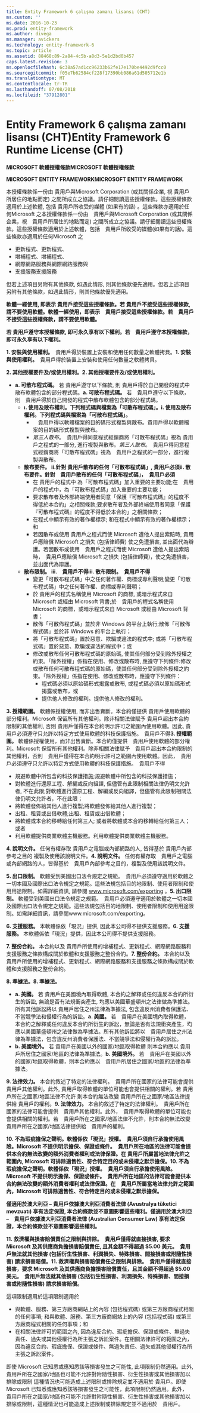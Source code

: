 ```yaml
---
title: Entity Framework 6 çalışma zamanı lisansı (CHT)
ms.custom: ''
ms.date: 2016-10-23
ms.prod: entity-framework
ms.author: divega
ms.manager: avickers
ms.technology: entity-framework-6
ms.topic: article
ms.assetid: 88468c89-2a84-4c5b-a8d3-5e1d2bd0b457
caps.latest.revision: 3
ms.openlocfilehash: 6c38a57ad1cc96233b62fe17e170be4492d9fcc0
ms.sourcegitcommit: f05e7b62584cf228f17390bb086a61d505712e1b
ms.translationtype: MT
ms.contentlocale: tr-TR
ms.lasthandoff: 07/08/2018
ms.locfileid: "37912801"
---
```

# <a name="entity-framework-6-runtime-license-cht"></a><span data-ttu-id="a04a2-102">Entity Framework 6 çalışma zamanı lisansı (CHT)</span><span class="sxs-lookup"><span data-stu-id="a04a2-102">Entity Framework 6 Runtime License (CHT)</span></span>
<span data-ttu-id="a04a2-103">**MICROSOFT 軟體授權條款**</span><span class="sxs-lookup"><span data-stu-id="a04a2-103">**MICROSOFT 軟體授權條款**</span></span>

<span data-ttu-id="a04a2-104">**MICROSOFT ENTITY FRAMEWORK**</span><span class="sxs-lookup"><span data-stu-id="a04a2-104">**MICROSOFT ENTITY FRAMEWORK**</span></span>

<span data-ttu-id="a04a2-105">本授權條款係一份由 貴用戶與Microsoft Corporation (或其關係企業, 視 貴用戶所居住的地點而定) 之間所成立之協議。請仔細閱讀這些授權條款。這些授權條款適用於上述軟體, 包括 貴用戶所收受的媒體 (如果有的話) 。這些條款亦適用於任何Microsoft 之</span><span class="sxs-lookup"><span data-stu-id="a04a2-105">本授權條款係一份由　貴用戶與Microsoft Corporation (或其關係企業，視　貴用戶所居住的地點而定) 之間所成立之協議。請仔細閱讀這些授權條款。這些授權條款適用於上述軟體，包括　貴用戶所收受的媒體(如果有的話)。這些條款亦適用於任何Microsoft 之</span></span>

-   <span data-ttu-id="a04a2-106">更新程式、</span><span class="sxs-lookup"><span data-stu-id="a04a2-106">更新程式、</span></span>
-   <span data-ttu-id="a04a2-107">增補程式、</span><span class="sxs-lookup"><span data-stu-id="a04a2-107">增補程式、</span></span>
-   <span data-ttu-id="a04a2-108">網際網路服務與</span><span class="sxs-lookup"><span data-stu-id="a04a2-108">網際網路服務與</span></span>
-   <span data-ttu-id="a04a2-109">支援服務</span><span class="sxs-lookup"><span data-stu-id="a04a2-109">支援服務</span></span>

<span data-ttu-id="a04a2-110">但若上述項目另附有其他條款, 如遇此情形, 則其他條款優先適用。</span><span class="sxs-lookup"><span data-stu-id="a04a2-110">但若上述項目另附有其他條款，如遇此情形，則其他條款優先適用。</span></span>

<span data-ttu-id="a04a2-111">**軟體一經使用, 即表示 貴用戶接受這些授權條款。若 貴用戶不接受這些授權條款, 請不要使用軟體。**</span><span class="sxs-lookup"><span data-stu-id="a04a2-111">**軟體一經使用，即表示　貴用戶接受這些授權條款。若　貴用戶不接受這些授權條款，請不要使用軟體。**</span></span>

<span data-ttu-id="a04a2-112">**若 貴用戶遵守本授權條款, 即可永久享有以下權利。**</span><span class="sxs-lookup"><span data-stu-id="a04a2-112">**若　貴用戶遵守本授權條款，即可永久享有以下權利。**</span></span>

<span data-ttu-id="a04a2-113">**1. 安裝與使用權利。**　貴用戶得於裝置上安裝和使用任何數量之軟體拷貝。</span><span class="sxs-lookup"><span data-stu-id="a04a2-113">**1.    安裝與使用權利。**　貴用戶得於裝置上安裝和使用任何數量之軟體拷貝。</span></span>

<span data-ttu-id="a04a2-114">**2. 其他授權要件及/或使用權利。**</span><span class="sxs-lookup"><span data-stu-id="a04a2-114">**2.    其他授權要件及/或使用權利。**</span></span>

-   <span data-ttu-id="a04a2-115">**a. 可散布程式碼。** 若 貴用戶遵守以下條款, 則 貴用戶得於自己開發的程式中散布軟體包含的部分程式碼。</span><span class="sxs-lookup"><span data-stu-id="a04a2-115">**a.    可散布程式碼。** 若　貴用戶遵守以下條款，則　貴用戶得於自己開發的程式中散布軟體包含的部分程式碼。</span></span>
    -   <span data-ttu-id="a04a2-116">**ı. 使用及散布權利。下列程式碼與檔案為「可散布程式碼」。**</span><span class="sxs-lookup"><span data-stu-id="a04a2-116">**i.      使用及散布權利。下列程式碼與檔案為「可散布程式碼」。**</span></span>
        -   　<span data-ttu-id="a04a2-117">貴用戶得以軟體檔案的目的碼形式複製與散布。</span><span class="sxs-lookup"><span data-stu-id="a04a2-117">貴用戶得以軟體檔案的目的碼形式複製與散布。</span></span>
        -   <span data-ttu-id="a04a2-118">*第三人散布*。　貴用戶得同意程式經銷商將「可散布程式碼」視為 貴用戶之程式的一部分, 進行複製與散布。</span><span class="sxs-lookup"><span data-stu-id="a04a2-118">*第三人散布*。　貴用戶得同意程式經銷商將「可散布程式碼」視為　貴用戶之程式的一部分，進行複製與散布。</span></span>
    -   <span data-ttu-id="a04a2-119">**散布要件。 ii.針對 貴用戶散布的任何「可散布程式碼」, 貴用戶必須**</span><span class="sxs-lookup"><span data-stu-id="a04a2-119">**ii.    散布要件。針對　貴用戶散布的任何「可散布程式碼」，　貴用戶必須**</span></span>
        -   <span data-ttu-id="a04a2-120">在 貴用戶的程式中 為「可散布程式碼」加入重要的主要功能;</span><span class="sxs-lookup"><span data-stu-id="a04a2-120">在　貴用戶的程式中，為「可散布程式碼」加入重要的主要功能；</span></span>
        -   <span data-ttu-id="a04a2-121">要求散布者及外部終端使用者同意「保護『可散布程式碼』的程度不得低於本合約」之相關條款;</span><span class="sxs-lookup"><span data-stu-id="a04a2-121">要求散布者及外部終端使用者同意「保護『可散布程式碼』的程度不得低於本合約」之相關條款；</span></span>
        -   <span data-ttu-id="a04a2-122">在程式中顯示有效的著作權標示; 和</span><span class="sxs-lookup"><span data-stu-id="a04a2-122">在程式中顯示有效的著作權標示；和</span></span>
        -   <span data-ttu-id="a04a2-123">若因散布或使用 貴用戶之程式而使 Microsoft 遭他人提出索賠時, 貴用戶應賠償 Microsoft 之損失 (包括律師費) 使之免遭損害, 並出面代為辯護。</span><span class="sxs-lookup"><span data-stu-id="a04a2-123">若因散布或使用　貴用戶之程式而使 Microsoft 遭他人提出索賠時，　貴用戶應賠償 Microsoft 之損失 (包括律師費)，使之免遭損害，並出面代為辯護。</span></span>
    -   <span data-ttu-id="a04a2-124">**散布限制。 iii.　貴用戶不得**</span><span class="sxs-lookup"><span data-stu-id="a04a2-124">**iii.   散布限制。　貴用戶不得**</span></span>
        -   <span data-ttu-id="a04a2-125">變更「可散布程式碼」中之任何著作權、商標或專利聲明;</span><span class="sxs-lookup"><span data-stu-id="a04a2-125">變更「可散布程式碼」中之任何著作權、商標或專利聲明；</span></span>
        -   <span data-ttu-id="a04a2-126">於 貴用戶的程式名稱使用 Microsoft 的商標, 或暗示程式來自 Microsoft 或經由 Microsoft 背書;</span><span class="sxs-lookup"><span data-stu-id="a04a2-126">於　貴用戶的程式名稱使用 Microsoft 的商標，或暗示程式來自 Microsoft 或經由 Microsoft 背書；</span></span>
        -   <span data-ttu-id="a04a2-127">散佈「可散佈程式碼」並於非 Windows 的平台上執行;</span><span class="sxs-lookup"><span data-stu-id="a04a2-127">散佈「可散佈程式碼」並於非 Windows 的平台上執行；</span></span>
        -   <span data-ttu-id="a04a2-128">將「可散布程式碼」置於惡意、欺騙或違法的程式中; 或</span><span class="sxs-lookup"><span data-stu-id="a04a2-128">將「可散布程式碼」置於惡意、欺騙或違法的程式中；或</span></span>
        -   <span data-ttu-id="a04a2-129">修改或散布任何可散布程式碼的原始碼, 使其任何部分受到除外授權之約束。「除外授權」係指在使用、修改或散布時, 應遵守下列條件:</span><span class="sxs-lookup"><span data-stu-id="a04a2-129">修改或散布任何可散布程式碼的原始碼，使其任何部分受到除外授權之約束。「除外授權」係指在使用、修改或散布時，應遵守下列條件：</span></span>
            -   <span data-ttu-id="a04a2-130">程式碼必須以原始碼形式揭露或散布, 或</span><span class="sxs-lookup"><span data-stu-id="a04a2-130">程式碼必須以原始碼形式揭露或散布，或</span></span>
            -   <span data-ttu-id="a04a2-131">提供他人修改的權利。</span><span class="sxs-lookup"><span data-stu-id="a04a2-131">提供他人修改的權利。</span></span>

<span data-ttu-id="a04a2-132">**3. 授權範圍。** 軟體係授權使用, 而非出售賣斷。本合約僅提供 貴用戶使用軟體的部分權利。Microsoft 保留所有其他權利。除非相關法律賦予 貴用戶超出本合約限制的其他權利, 否則 貴用戶僅得在本合約明示許可之範圍內使用軟體。因此, 貴用戶必須遵守只允許以特定方式使用軟體的科技保護措施。　貴用戶不得</span><span class="sxs-lookup"><span data-stu-id="a04a2-132">**3.    授權範圍。** 軟體係授權使用，而非出售賣斷。本合約僅提供　貴用戶使用軟體的部分權利。Microsoft 保留所有其他權利。除非相關法律賦予　貴用戶超出本合約限制的其他權利，否則　貴用戶僅得在本合約明示許可之範圍內使用軟體。因此，　貴用戶必須遵守只允許以特定方式使用軟體的科技保護措施。　貴用戶不得</span></span>

-   <span data-ttu-id="a04a2-133">規避軟體中所包含的科技保護措施;</span><span class="sxs-lookup"><span data-stu-id="a04a2-133">規避軟體中所包含的科技保護措施；</span></span>
-   <span data-ttu-id="a04a2-134">對軟體進行還原工程、解編或反向組譯, 但儘管有此限制相關法律仍明文允許者, 不在此限;</span><span class="sxs-lookup"><span data-stu-id="a04a2-134">對軟體進行還原工程、解編或反向組譯，但儘管有此限制相關法律仍明文允許者，不在此限；</span></span>
-   <span data-ttu-id="a04a2-135">將軟體發佈給其他人進行複製;</span><span class="sxs-lookup"><span data-stu-id="a04a2-135">將軟體發佈給其他人進行複製；</span></span>
-   <span data-ttu-id="a04a2-136">出租、租賃或出借軟體;</span><span class="sxs-lookup"><span data-stu-id="a04a2-136">出租、租賃或出借軟體；</span></span>
-   <span data-ttu-id="a04a2-137">將軟體或本合約移轉給任何第三人; 或者</span><span class="sxs-lookup"><span data-stu-id="a04a2-137">將軟體或本合約移轉給任何第三人；或者</span></span>
-   <span data-ttu-id="a04a2-138">利用軟體提供商業軟體主機服務。</span><span class="sxs-lookup"><span data-stu-id="a04a2-138">利用軟體提供商業軟體主機服務。</span></span>

<span data-ttu-id="a04a2-139">**4. 說明文件。** 任何有權存取 貴用戶之電腦或內部網路的人, 皆得基於 貴用戶內部參考之目的 複製及使用該說明文件。</span><span class="sxs-lookup"><span data-stu-id="a04a2-139">**4.    說明文件。** 任何有權存取　貴用戶之電腦或內部網路的人，皆得基於　貴用戶內部參考之目的，複製及使用該說明文件。</span></span>

<span data-ttu-id="a04a2-140">**5. 出口限制。** 軟體受到美國出口法令規定之規範。　貴用戶必須遵守適用於軟體之一切本國及國際出口法令規定之規範。這些法規包括目的地限制、使用者限制和使用用途限制。如需詳細資訊, 請參閱 www.microsoft.com/exporting 。</span><span class="sxs-lookup"><span data-stu-id="a04a2-140">**5.    出口限制。** 軟體受到美國出口法令規定之規範。　貴用戶必須遵守適用於軟體之一切本國及國際出口法令規定之規範。這些法規包括目的地限制、使用者限制和使用用途限制。如需詳細資訊，請參閱www.microsoft.com/exporting。</span></span>

<span data-ttu-id="a04a2-141">**6. 支援服務。** 本軟體係依「現況」提供, 因此本公司得不提供支援服務。</span><span class="sxs-lookup"><span data-stu-id="a04a2-141">**6.    支援服務。** 本軟體係依「現況」提供，因此本公司得不提供支援服務。</span></span>

<span data-ttu-id="a04a2-142">**7. 整份合約。** 本合約以及 貴用戶所使用的增補程式、更新程式、網際網路服務和支援服務之條款構成關於軟體和支援服務之整份合約。</span><span class="sxs-lookup"><span data-stu-id="a04a2-142">**7.    整份合約。** 本合約以及　貴用戶所使用的增補程式、更新程式、網際網路服務和支援服務之條款構成關於軟體和支援服務之整份合約。</span></span>

<span data-ttu-id="a04a2-143">**8. 準據法。**</span><span class="sxs-lookup"><span data-stu-id="a04a2-143">**8.    準據法。**</span></span>

-   <span data-ttu-id="a04a2-144">**a. 美國。** 若 貴用戶在美國境內取得軟體, 本合約之解釋或任何違反本合約所衍生的訴訟, 無論是否有法規衝突產生, 均應以美國華盛頓州之法律做為準據法。所有其他訴訟將以 貴用戶居住之州法律為準據法, 包含違反州消費者保護法、不當競爭法和侵權行為的訴訟。</span><span class="sxs-lookup"><span data-stu-id="a04a2-144">**a.    美國。** 若　貴用戶在美國境內取得軟體，本合約之解釋或任何違反本合約所衍生的訴訟，無論是否有法規衝突產生，均應以美國華盛頓州之法律做為準據法。所有其他訴訟將以　貴用戶居住之州法律為準據法，包含違反州消費者保護法、不當競爭法和侵權行為的訴訟。</span></span>
-   <span data-ttu-id="a04a2-145">**b. 美國境外。** 若 貴用戶在美國以外的國家/地區取得軟體 則本合約應以 貴用戶所居住之國家/地區的法律為準據法。</span><span class="sxs-lookup"><span data-stu-id="a04a2-145">**b.    美國境外。** 若　貴用戶在美國以外的國家/地區取得軟體，則本合約應以　貴用戶所居住之國家/地區的法律為準據法。</span></span>

<span data-ttu-id="a04a2-146">**9. 法律效力。** 本合約敘述了特定的法律權利。　貴用戶所在國家的法律可能會提供 貴用戶其他權利。此外, 貴用戶取得軟體的單位可能也會提供相關的權利。若 貴用戶所在之國家/地區法律不允許 則本合約無法改變 貴用戶所在之國家/地區法律提供給 貴用戶的權利。</span><span class="sxs-lookup"><span data-stu-id="a04a2-146">**9.    法律效力。** 本合約敘述了特定的法律權利。　貴用戶所在國家的法律可能會提供　貴用戶其他權利。此外，　貴用戶取得軟體的單位可能也會提供相關的權利。若　貴用戶所在之國家/地區法律不允許，則本合約無法改變　貴用戶所在之國家/地區法律提供給　貴用戶的權利。</span></span>

<span data-ttu-id="a04a2-147">**10. 不為瑕疵擔保之聲明。軟體係依「現況」授權。　貴用戶須自行承擔使用風險。Microsoft 不提供明示擔保、保證或條件。　貴用戶所在地區的法律可能會提供本合約無法改變的額外消費者權利或法律保證。在 貴用戶所屬當地法律允許之範圍內, Microsoft 可排除適售性、符合特定目的或未侵權之默示擔保。**</span><span class="sxs-lookup"><span data-stu-id="a04a2-147">**10.   不為瑕疵擔保之聲明。軟體係依「現況」授權。　貴用戶須自行承擔使用風險。Microsoft 不提供明示擔保、保證或條件。　貴用戶所在地區的法律可能會提供本合約無法改變的額外消費者權利或法律保證。在　貴用戶所屬當地法律允許之範圍內，Microsoft 可排除適售性、符合特定目的或未侵權之默示擔保。**</span></span>

<span data-ttu-id="a04a2-148">**僅適用於澳大利亞 – 貴用戶依據澳大利亞消費者法律 (Avustralya tüketici mevzuatı) 享有法定保證, 本合約條款並不意圖影響這些權利。**</span><span class="sxs-lookup"><span data-stu-id="a04a2-148">**僅適用於澳大利亞 –　貴用戶依據澳大利亞消費者法律 (Australian Consumer Law) 享有法定保證，本合約條款並不意圖影響這些權利。**</span></span>

<span data-ttu-id="a04a2-149">**11. 救濟權與損害賠償責任之限制與排除。　貴用戶僅得就直接損害, 要求 Microsoft 及其供應商負擔損害賠償責任, 且其金額不得超過 $5.00 美元。　貴用戶無法就其他損害 (包括衍生性損害、利潤損失、特殊損害、間接損害或附隨性損害) 請求損害賠償。**</span><span class="sxs-lookup"><span data-stu-id="a04a2-149">**11.   救濟權與損害賠償責任之限制與排除。　貴用戶僅得就直接損害，要求 Microsoft 及其供應商負擔損害賠償責任，且其金額不得超過 $5.00 美元。　貴用戶無法就其他損害 (包括衍生性損害、利潤損失、特殊損害、間接損害或附隨性損害) 請求損害賠償。**</span></span>

<span data-ttu-id="a04a2-150">這項限制適用於</span><span class="sxs-lookup"><span data-stu-id="a04a2-150">這項限制適用於</span></span>

-   <span data-ttu-id="a04a2-151">與軟體、服務、第三方廠商網站上的內容 (包括程式碼) 或第三方廠商程式相關的任何事項; 和</span><span class="sxs-lookup"><span data-stu-id="a04a2-151">與軟體、服務、第三方廠商網站上的內容 (包括程式碼) 或第三方廠商程式相關的任何事項；和</span></span>
-   <span data-ttu-id="a04a2-152">在相關法律許可的範圍之內, 因為違反合約、瑕疵擔保、保證或條件、無過失責任、過失或其他侵權行為所主張之訴訟案件。</span><span class="sxs-lookup"><span data-stu-id="a04a2-152">在相關法律許可的範圍之內，因為違反合約、瑕疵擔保、保證或條件、無過失責任、過失或其他侵權行為所主張之訴訟案件。</span></span>

<span data-ttu-id="a04a2-153">即使 Microsoft 已知悉或應知悉該等損害發生之可能性, 此項限制仍然適用。此外, 貴用戶所在之國家/地區也可能不允許對附隨性損害、衍生性損害或其他損害加以排除或限制 這種情況也可能造成上述限制或排除規定並不適用於 貴用戶。</span><span class="sxs-lookup"><span data-stu-id="a04a2-153">即使 Microsoft 已知悉或應知悉該等損害發生之可能性，此項限制仍然適用。此外，　貴用戶所在之國家/地區也可能不允許對附隨性損害、衍生性損害或其他損害加以排除或限制，這種情況也可能造成上述限制或排除規定並不適用於　貴用戶。</span></span>
